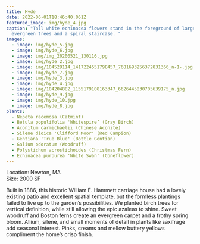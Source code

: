 ```yaml
---
title: Hyde
date: 2022-06-01T18:46:40.061Z
featured_image: img/hyde_4.jpg
caption: "Tall white echinacea flowers stand in the foreground of large
  evergreen trees and a spiral staircase. "
images:
  - image: img/hyde_5.jpg
  - image: img/hyde_6.jpg
  - image: img/img_20200521_130116.jpg
  - image: img/hyde_2.jpg
  - image: img/104529114_1417224551798457_7681693256372831366_n-1-.jpg
  - image: img/hyde_7.jpg
  - image: img/hyde_3.jpg
  - image: img/hyde_4.jpg
  - image: img/104204882_1155179108163347_6626445830705639175_n.jpg
  - image: img/hyde_9.jpg
  - image: img/hyde_10.jpg
  - image: img/hyde_8.jpg
plants:
  - Nepeta racemosa (Catmint)
  - Betula populifolia 'Whitespire’ (Gray Birch)
  - Aconitum carmichaelii (Chinese Aconite)
  - Silene dioica 'Clifford Moor' (Red Campion)
  - Gentiana 'True Blue' (Bottle Gentian)
  - Galium odoratum (Woodruff)
  - Polystichum acrostichoides (Christmas Fern)
  - Echinacea purpurea 'White Swan' (Coneflower)
---
```

L﻿ocation: Newton, MA\
S﻿ize: 2000 SF



Built in 1886, this historic William E. Hammett carriage house had a lovely existing patio and excellent spatial template, but the formless plantings failed to live up to the garden’s possibilities. We planted birch trees for vertical definition, while still allowing the epic azaleas to shine. Sweet woodruff and Boston ferns create an evergreen carpet and a frothy spring bloom. Allium, silene, and small moments of detail in plants like saxifrage add seasonal interest. Pinks, creams and mellow buttery yellows compliment the home’s crisp finish.